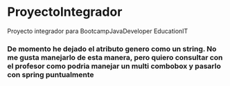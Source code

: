 # ProyectoIntegrador
Proyecto integrador para BootcampJavaDeveloper EducationIT
### De momento he dejado el atributo genero como un string. No me gusta manejarlo de esta manera, pero quiero consultar con el profesor como podria manejar un multi combobox y pasarlo con spring puntualmente
